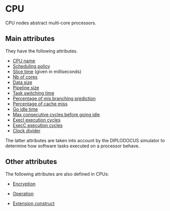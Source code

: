 # CPU


CPU nodes abstract multi-core processors.

## Main attributes

They have the following attributes.

- [CPU name](file://cpuname.md)
- [Scheduling policy](file://schedulingpolicy.md)
- [Slice time](file://slicetime.md) (given in milliseconds)
- [Nb of cores](file://numbercores.md)
- [Data size](file://datasize.md)
- [Pipeline size](file://pipelinesize.md)
- [Task switching time](file://taskswitchingtime.md)
- [Percentage of mis branching prediction](file://misbranchingprediction.md)
- [Percentage of cache miss](file://cachemiss.md)
- [Go idle time](file://goidletime.md)
- [Max consecutive cycles before going idle](file://maxconsecutivecycles.md)
- [ExecI execution cycles](file://execi.md)
- [ExecC execution cycles](file://execc.md)
- [Clock divider](file://clockdivider.md)


The latter attributes are taken into account by the DIPLODOCUS simulator to determine
how software tasks executed on a processor behave.


## Other attributes

The following attributes are also defined in CPUs:

- [Encryption](file://encryption.md)

- [Operation](file://operation.md)

- [Extension construct](file://cpuextension.md)